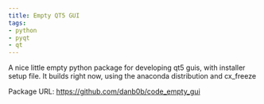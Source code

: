 ```yaml
---
title: Empty QT5 GUI
tags:
- python
- pyqt
- qt
---
```


A nice little empty python package for developing qt5 guis, with installer setup file.  It builds right now, using the anaconda distribution and cx_freeze

Package URL: <https://github.com/danb0b/code_empty_gui>